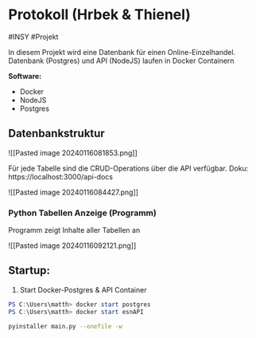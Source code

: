 # Protokoll (Hrbek & Thienel)
#INSY #Projekt

In diesem Projekt wird eine Datenbank für einen Online-Einzelhandel. Datenbank (Postgres) und API (NodeJS) laufen in Docker Containern

**Software:**
- Docker
- NodeJS
- Postgres

## Datenbankstruktur
![[Pasted image 20240116081853.png]]

Für jede Tabelle sind die CRUD-Operations über die API verfügbar. Doku: https://localhost:3000/api-docs

![[Pasted image 20240116084427.png]]

### Python Tabellen Anzeige (Programm)
Programm zeigt Inhalte aller Tabellen an 

![[Pasted image 20240116092121.png]]

## Startup:

1. Start Docker-Postgres & API Container
```powershell
PS C:\Users\matth> docker start postgres
PS C:\Users\matth> docker start esnAPI
```





```bash
pyinstaller main.py --onefile -w
```